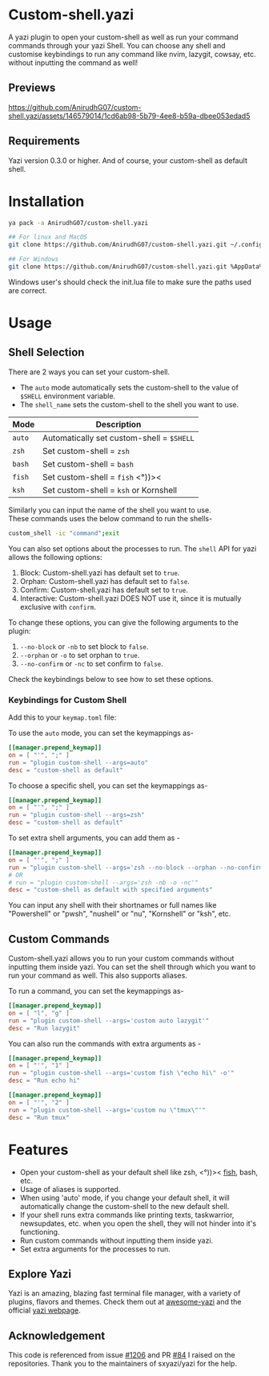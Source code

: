 # Custom-shell.yazi

A yazi plugin to open your custom-shell as well as run your command commands through your yazi Shell.
You can choose any shell and customise keybindings to run any command like nvim, lazygit, cowsay, etc. without inputting the command as well!

## Previews

https://github.com/AnirudhG07/custom-shell.yazi/assets/146579014/1cd6ab98-5b79-4ee8-b59a-dbee053edad5

## Requirements

Yazi version 0.3.0 or higher. And of course, your custom-shell as default shell.

# Installation

```bash
ya pack -a AnirudhG07/custom-shell.yazi

## For linux and MacOS
git clone https://github.com/AnirudhG07/custom-shell.yazi.git ~/.config/yazi/plugins/custom-shell.yazi

## For Windows
git clone https://github.com/AnirudhG07/custom-shell.yazi.git %AppData%\yazi\config\plugins\custom-shell.yazi
```

Windows user's should check the init.lua file to make sure the paths used are correct.

# Usage

## Shell Selection

There are 2 ways you can set your custom-shell.

- The `auto` mode automatically sets the custom-shell to the value of `$SHELL` environment variable.
- The `shell_name` sets the custom-shell to the shell you want to use.

| **Mode** | **Description**                           |
| -------- | ----------------------------------------- |
| `auto`   | Automatically set custom-shell = `$SHELL` |
| `zsh`    | Set custom-shell = `zsh`                  |
| `bash`   | Set custom-shell = `bash`                 |
| `fish`   | Set custom-shell = `fish` <°))><          |
| `ksh`    | Set custom-shell = `ksh` or Kornshell     |

Similarly you can input the name of the shell you want to use.
<br>
These commands uses the below command to run the shells-

```bash
custom_shell -ic "command";exit
```

You can also set options about the processes to run. The `shell` API for yazi allows the following options:

1. Block: Custom-shell.yazi has default set to `true`.
2. Orphan: Custom-shell.yazi has default set to `false`.
3. Confirm: Custom-shell.yazi has default set to `true`.
4. Interactive: Custom-shell.yazi DOES NOT use it, since it is mutually exclusive with `confirm`.

To change these options, you can give the following arguments to the plugin:

1. `--no-block` or `-nb` to set block to `false`.
2. `--orphan` or `-o` to set orphan to `true`.
3. `--no-confirm` or `-nc` to set confirm to `false`.

Check the keybindings below to see how to set these options.

### Keybindings for Custom Shell

Add this to your `keymap.toml` file:

To use the `auto` mode, you can set the keymappings as-

```toml
[[manager.prepend_keymap]]
on = [ "'", ";" ]
run = "plugin custom-shell --args=auto"
desc = "custom-shell as default"
```

To choose a specific shell, you can set the keymappings as-

```toml
[[manager.prepend_keymap]]
on = [ "'", ";" ]
run = "plugin custom-shell --args=zsh"
desc = "custom-shell as default"
```

To set extra shell arguments, you can add them as -

```toml
[[manager.prepend_keymap]]
on = [ "'", ";" ]
run = "plugin custom-shell --args='zsh --no-block --orphan --no-confirm'"
# OR
# run = "plugin custom-shell --args='zsh -nb -o -nc'"
desc = "custom-shell as default with specified arguments"
```

You can input any shell with their shortnames or full names like "Powershell" or "pwsh", "nushell" or "nu", "Kornshell" or "ksh", etc.

## Custom Commands

Custom-shell.yazi allows you to run your custom commands without inputting them inside yazi. You can set the shell through which you want to run your command as well. This also supports aliases.

To run a command, you can set the keymappings as-

```toml
[[manager.prepend_keymap]]
on = [ "l", "g" ]
run = "plugin custom-shell --args='custom auto lazygit'"
desc = "Run lazygit"
```

You can also run the commands with extra arguments as -

```toml
[[manager.prepend_keymap]]
on = [ "'", "1" ]
run = "plugin custom-shell --args='custom fish \"echo hi\" -o'"
desc = "Run echo hi"
```

```toml
[[manager.prepend_keymap]]
on = [ "'", "2" ]
run = "plugin custom-shell --args='custom nu \"tmux\"'"
desc = "Run tmux"
```

# Features

- Open your custom-shell as your default shell like zsh, <°))>< [fish](https://github.com/AnirudhG07/fish.yazi), bash, etc.
- Usage of aliases is supported.
- When using 'auto' mode, if you change your default shell, it will automatically change the custom-shell to the new default shell.
- If your shell runs extra commands like printing texts, taskwarrior, newsupdates, etc. when you open the shell, they will not hinder into it's functioning.
- Run custom commands without inputting them inside yazi.
- Set extra arguments for the processes to run.

## Explore Yazi

Yazi is an amazing, blazing fast terminal file manager, with a variety of plugins, flavors and themes. Check them out at [awesome-yazi](https://github.com/AnirudhG07/awesome-yazi) and the official [yazi webpage](https://yazi-rs.github.io/).

## Acknowledgement

This code is referenced from issue [#1206](https://github.com/sxyazi/yazi/issues/1206) and PR [#84](https://github.com/yazi-rs/yazi-rs.github.io/pull/84) I raised on the repositories. Thank you to the maintainers of sxyazi/yazi for the help.
